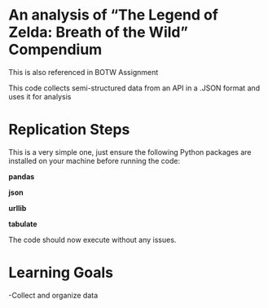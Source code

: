 # An analysis of “The Legend of Zelda: Breath of the Wild” Compendium


This is also referenced in BOTW Assignment

This code collects semi-structured data from an API in a .JSON format and uses it for analysis


# Replication Steps
This is a very simple one, just ensure the following Python packages are installed on your machine before running the code:

**pandas**

**json**

**urllib**

**tabulate**


The code should now execute without any issues.

# Learning Goals
-Collect and organize data
